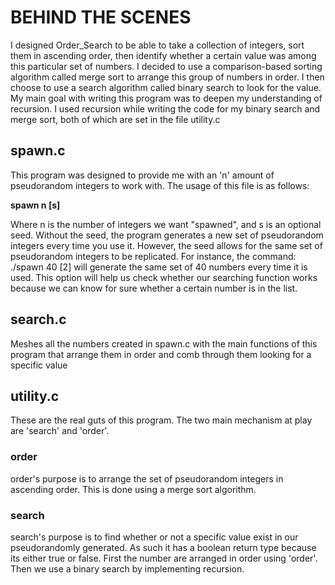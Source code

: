 # BEHIND THE SCENES

I designed Order_Search to be able to take a collection of integers, sort them in ascending order, then identify whether a certain value was among this particular set of numbers. I decided to use a comparison-based sorting algorithm called merge sort to arrange this group of numbers in order. I then choose to use a search algorithm called binary search to look for the value.
My main goal with writing this program was to deepen my understanding of recursion. I used recursion while writing the code for my binary search and merge sort, both of which are set in the file utility.c

## spawn.c

This program was designed to provide me with an 'n' amount of pseudorandom integers to work with. The usage of this file is as follows:

**spawn n [s]**

Where n is the number of integers we want "spawned", and s is an optional seed. 
Without the seed, the program generates a new set of pseudorandom integers every time you use it. However, the seed allows for the same set of pseudorandom integers to be replicated. For instance, the command:  ./spawn 40 [2] will generate the same set of 40 numbers every time it is used. 
This option will help us check whether our searching function works because we can know for sure whether a certain number is in the list.  
## search.c 

Meshes all the numbers created in spawn.c with the main functions of this program that arrange them in order and comb through them looking for a specific value 

## utility.c

These are the real guts of this program. The two main mechanism at play are 'search' and 'order'.

### order
order's purpose is to arrange the set of pseudorandom integers in ascending order. This is done using a merge sort algorithm.
 
### search
search's purpose is to find whether or not a specific value exist in our pseudorandomly generated. As such it has a boolean return type because its either true or false. First the number are arranged in order using 'order'. Then we use a binary search by implementing recursion. 
